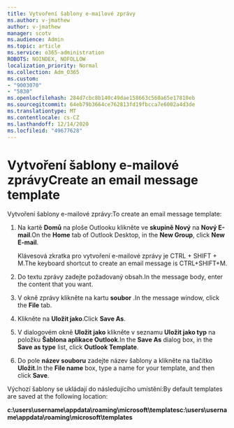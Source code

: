 ```yaml
---
title: Vytvoření šablony e-mailové zprávy
ms.author: v-jmathew
author: v-jmathew
manager: scotv
ms.audience: Admin
ms.topic: article
ms.service: o365-administration
ROBOTS: NOINDEX, NOFOLLOW
localization_priority: Normal
ms.collection: Adm_O365
ms.custom:
- "9003070"
- "5830"
ms.openlocfilehash: 284d7cbc8b140c49dae158663c560a65e17810eb
ms.sourcegitcommit: 64eb79b3664ce762813fd19fbcca7e6002a4d3de
ms.translationtype: MT
ms.contentlocale: cs-CZ
ms.lasthandoff: 12/14/2020
ms.locfileid: "49677628"
---
```

# <a name="create-an-email-message-template"></a><span data-ttu-id="43f91-102">Vytvoření šablony e-mailové zprávy</span><span class="sxs-lookup"><span data-stu-id="43f91-102">Create an email message template</span></span>

<span data-ttu-id="43f91-103">Vytvoření šablony e-mailové zprávy:</span><span class="sxs-lookup"><span data-stu-id="43f91-103">To create an email message template:</span></span>

1. <span data-ttu-id="43f91-104">Na kartě **Domů** na ploše Outlooku klikněte ve **skupině Nový** na **Nový E-mail**.</span><span class="sxs-lookup"><span data-stu-id="43f91-104">On the **Home** tab of Outlook Desktop, in the **New Group**, click **New E-mail**.</span></span>

    <span data-ttu-id="43f91-105">Klávesová zkratka pro vytvoření e-mailové zprávy je CTRL + SHIFT + M.</span><span class="sxs-lookup"><span data-stu-id="43f91-105">The keyboard shortcut to create an email message is CTRL+SHIFT+M.</span></span>

2. <span data-ttu-id="43f91-106">Do textu zprávy zadejte požadovaný obsah.</span><span class="sxs-lookup"><span data-stu-id="43f91-106">In the message body, enter the content that you want.</span></span>
3. <span data-ttu-id="43f91-107">V okně zprávy klikněte na kartu **soubor** .</span><span class="sxs-lookup"><span data-stu-id="43f91-107">In the message window, click the **File** tab.</span></span>
4. <span data-ttu-id="43f91-108">Klikněte na **Uložit jako**.</span><span class="sxs-lookup"><span data-stu-id="43f91-108">Click **Save As**.</span></span>
5. <span data-ttu-id="43f91-109">V dialogovém okně **Uložit jako** klikněte v seznamu **Uložit jako typ** na položku **Šablona aplikace Outlook**.</span><span class="sxs-lookup"><span data-stu-id="43f91-109">In the **Save As** dialog box, in the **Save as type** list, click **Outlook Template**.</span></span>
6. <span data-ttu-id="43f91-110">Do pole **název souboru** zadejte název šablony a klikněte na tlačítko **Uložit**.</span><span class="sxs-lookup"><span data-stu-id="43f91-110">In the **File name** box, type a name for your template, and then click **Save**.</span></span>

<span data-ttu-id="43f91-111">Výchozí šablony se ukládají do následujícího umístění:</span><span class="sxs-lookup"><span data-stu-id="43f91-111">By default templates are saved at the following location:</span></span>

<span data-ttu-id="43f91-112">**c:\users\username\appdata\roaming\microsoft\templates**</span><span class="sxs-lookup"><span data-stu-id="43f91-112">**c:\users\username\appdata\roaming\microsoft\templates**</span></span>
